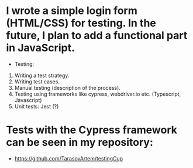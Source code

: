 # I wrote a simple login form (HTML/CSS) for testing. In the future, I plan to add a functional part in JavaScript.

* Testing:
1. Writing a test strategy.
2. Writing test cases.
3. Manual testing (description of the process).
4. Testing using frameworks like cypress, webdriver.io etc. (Typescript, Javascript)
5. Unit tests: Jest (?)


# Tests with the Cypress framework can be seen in my repository:
* https://github.com/TarasovArtem/testingCup